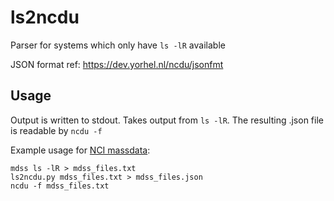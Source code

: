 # ls2ncdu
Parser for systems which only have `ls -lR` available

JSON format ref: https://dev.yorhel.nl/ncdu/jsonfmt

## Usage

Output is written to stdout. Takes output from `ls -lR`. The resulting .json file is readable by `ncdu -f`

Example usage for [NCI massdata](https://opus.nci.org.au/display/Help/MASSDATA+User+Guide):

```
mdss ls -lR > mdss_files.txt
ls2ncdu.py mdss_files.txt > mdss_files.json
ncdu -f mdss_files.txt
```

